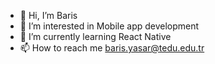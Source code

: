 - 👋 Hi, I’m Baris
- 👀 I’m interested in Mobile app development
- 🌱 I’m currently learning React Native
- 📫 How to reach me baris.yasar@tedu.edu.tr
